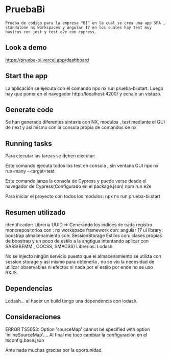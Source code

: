 # PruebaBi
    Prueba de codigo para la empresa "BI" en la cual se crea una app SPA , standalone nx workspaces y angular 17 en los cuales hay test muy basicos con jest y test e2e con cypress.
## Look a demo
https://prueba-bi.vercel.app/dashboard


## Start the app

La aplicación se ejecuta con el comando npx nx run prueba-bi:start. Luego hay que poner en el navegador http://localhost:4200/ y echale un vistazo.

## Generate code

Se han generado diferentes sintaxis con NX, modulos , test mediante el GUI de next y así mismo con la consola propia de comandos de nx.

## Running tasks

Para ejecutar las tareas se deben ejecutar:

Este comando ejecuta todos los test en consola , sin ventana GUI
npx nx run-many --target=test

Este comando lanza la consola de Cypress y puede verse desde el navegador de Cypress(Configurado en el package.json)
npm run e2e

Para iniciar el proyecto con todos los modulos:
npx nx run prueba-bi:start

## Resumen utilizado

identificador: Libreria UUID => Generando los indices de cada registro
monorepositorios con : nx workspace
framework con: angular 17
ui library: boostrap
almacenamiento con: SessionStorage
Estilos con: clases propias de boostrap y un poco de estilo a la angtigua intentando aplicar con SASS(BEMM , OOCSS, SMACSS)
Librerias: Lodash


No se injecto ningún servicio puesto que el almacenamiento se utiliza con session storage y asi mismo para obtenerla , no se vio la necesidad de utilizar observables ni efectos ni nada por el estilo por ende no se uso RXJS.

## Dependencias
Lodash... al hacer un build tengo una dependencia con lodash.

## Consideraciones
ERROR TS5053: Option 'sourceMap' cannot be specified with option 'inlineSourceMap'.... Al final me toco cambiar la configuración en el tsconfig.base.json

Ante nada muchas gracias por la oportunidad.



